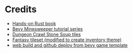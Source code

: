 Credits
=======

- [Hands-on Rust book](https://pragprog.com/titles/hwrust/hands-on-rust/)
- [Bevy Minesweeper tutorial series](https://dev.to/qongzi/bevy-minesweeper-introduction-4l7f)
- [Dungeon Crawl Stone Soup tiles](https://opengameart.org/content/dungeon-crawl-32x32-tiles-supplemental)
- [Fantasy tileset (modified to create inventory theme)](https://opengameart.org/content/32x32-fantasy-tileset)
- [web build and github deploy from bevy game template](https://github.com/NiklasEi/bevy_game_template)
